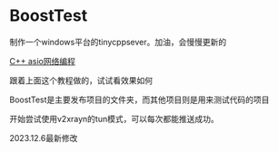 ﻿# BoostTest

制作一个windows平台的tinycppsever。加油，会慢慢更新的

[C++ asio网络编程](超链接地址 "https://www.bilibili.com/video/BV1jm4y1r7AY/?spm_id_from=pageDriver&vd_source=3083729582baecf3ad2c3c52876b23aa")

跟着上面这个教程做的，试试看效果如何

BoostTest是主要发布项目的文件夹，而其他项目则是用来测试代码的项目

开始尝试使用v2xrayn的tun模式，可以每次都能推送成功。

2023.12.6最新修改